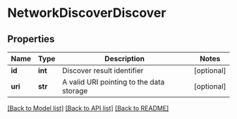 # NetworkDiscoverDiscover

## Properties
Name | Type | Description | Notes
------------ | ------------- | ------------- | -------------
**id** | **int** | Discover result identifier | [optional] 
**uri** | **str** | A valid URI pointing to the data storage | [optional] 

[[Back to Model list]](../README.md#documentation-for-models) [[Back to API list]](../README.md#documentation-for-api-endpoints) [[Back to README]](../README.md)


